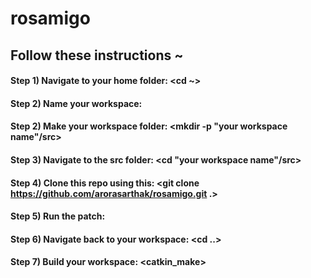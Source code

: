 # rosamigo

## Follow these instructions ~
#### Step 1) Navigate to your home folder: <cd ~>
#### Step 2) Name your workspace: <export YOUR_WS="name goes here">
#### Step 2) Make your workspace folder: <mkdir -p "your workspace name"/src>
#### Step 3) Navigate to the src folder: <cd "your workspace name"/src>
#### Step 4) Clone this repo using this: <git clone https://github.com/arorasarthak/rosamigo.git .>
#### Step 5) Run the patch: <bash patch.sh>
#### Step 6) Navigate back to your workspace: <cd ..>
#### Step 7) Build your workspace: <catkin_make>
